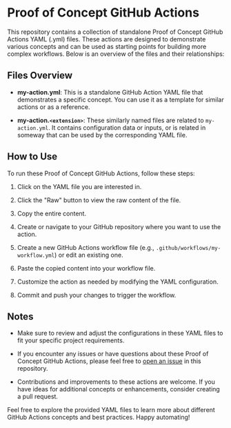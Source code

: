 # Proof of Concept GitHub Actions

This repository contains a collection of standalone Proof of Concept GitHub Actions YAML (.yml) files. These actions are designed to demonstrate various concepts and can be used as starting points for building more complex workflows. Below is an overview of the files and their relationships:

## Files Overview

- **my-action.yml**: This is a standalone GitHub Action YAML file that demonstrates a specific concept. You can use it as a template for similar actions or as a reference.

- **my-action.`<extension>`**: These similarly named files are related to `my-action.yml`. It contains configuration data or inputs, or is related in someway that can be used by the corresponding YAML file.


## How to Use

To run these Proof of Concept GitHub Actions, follow these steps:

1. Click on the YAML file you are interested in.

2. Click the "Raw" button to view the raw content of the file.

3. Copy the entire content.

4. Create or navigate to your GitHub repository where you want to use the action.

5. Create a new GitHub Actions workflow file (e.g., `.github/workflows/my-workflow.yml`) or edit an existing one.

6. Paste the copied content into your workflow file.

7. Customize the action as needed by modifying the YAML configuration.

8. Commit and push your changes to trigger the workflow.

## Notes

- Make sure to review and adjust the configurations in these YAML files to fit your specific project requirements.

- If you encounter any issues or have questions about these Proof of Concept GitHub Actions, please feel free to [open an issue](https://github.com/appatalks/POC-GitHub-Actions/issues) in this repository.

- Contributions and improvements to these actions are welcome. If you have ideas for additional concepts or enhancements, consider creating a pull request.

Feel free to explore the provided YAML files to learn more about different GitHub Actions concepts and best practices. Happy automating!

